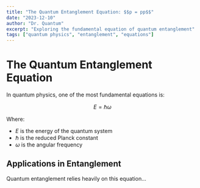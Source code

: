 ```yaml
---
title: "The Quantum Entanglement Equation: $$p = pp$$"
date: "2023-12-10"
author: "Dr. Quantum"
excerpt: "Exploring the fundamental equation of quantum entanglement"
tags: ["quantum physics", "entanglement", "equations"]
---
```


# **The Quantum Entanglement Equation**

In quantum physics, one of the most fundamental equations is:

$$
E = \hbar \omega
$$

Where:
- $E$ is the energy of the quantum system
- $\hbar$ is the reduced Planck constant
- $\omega$ is the angular frequency

## **Applications in Entanglement**

Quantum entanglement relies heavily on this equation...
